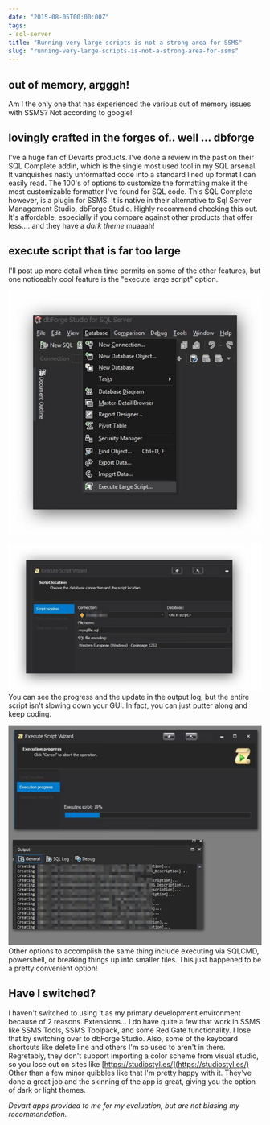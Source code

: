 ```yaml
---
date: "2015-08-05T00:00:00Z"
tags:
- sql-server
title: "Running very large scripts is not a strong area for SSMS"
slug: "running-very-large-scripts-is-not-a-strong-area-for-ssms"
---
```


## out of memory, argggh!

Am I the only one that has experienced the various out of memory issues with SSMS? Not according to google!

## lovingly crafted in the forges of.. well ... dbforge

I've a huge fan of Devarts products. I've done a review in the past on their SQL Complete addin, which is the single most used tool in my SQL arsenal. It vanquishes nasty unformatted code into a standard lined up format I can easily read. The 100's of options to customize the formatting make it the most customizable formatter I've found for SQL code.
This SQL Complete however, is a plugin for SSMS. It is native in their alternative to Sql Server Management Studio, dbForge Studio. Highly recommend checking this out. It's affordable, especially if you compare against other products that offer less.... and they have a _dark theme_ muaaah!

## execute script that is far too large

I'll post up more detail when time permits on some of the other features, but one noticeably cool feature is the "execute large script" option.

![MyDescription](images/2015.08.05_11h38m13s_016__f6xet0.jpg)

![MyDescription](images/2015.08.05_11h38m43s_022__w7anoj.jpg)
You can see the progress and the update in the output log, but the entire script isn't slowing down your GUI. In fact, you can just putter along and keep coding.

![MyDescription](images/2015.08.05_11h41m18s_000_Collage_cpwuis.jpg)
Other options to accomplish the same thing include executing via SQLCMD, powershell, or breaking things up into smaller files. This just happened to be a pretty convenient option!

## Have I switched?

I haven't switched to using it as my primary development environment because of 2 reasons. Extensions... I do have quite a few that work in SSMS like SSMS Tools, SSMS Toolpack, and some Red Gate functionality. I lose that by switching over to dbForge Studio. Also, some of the keyboard shortcuts like delete line and others I'm so used to aren't in there. Regretably, they don't support importing a color scheme from visual studio, so you lose out on sites like [https://studiostyl.es/](https://studiostyl.es/)
Other than a few minor quibbles like that I'm pretty happy with it. They've done a great job and the skinning of the app is great, giving you the option of dark or light themes.

_Devart apps provided to me for my evaluation, but are not biasing my recommendation._
